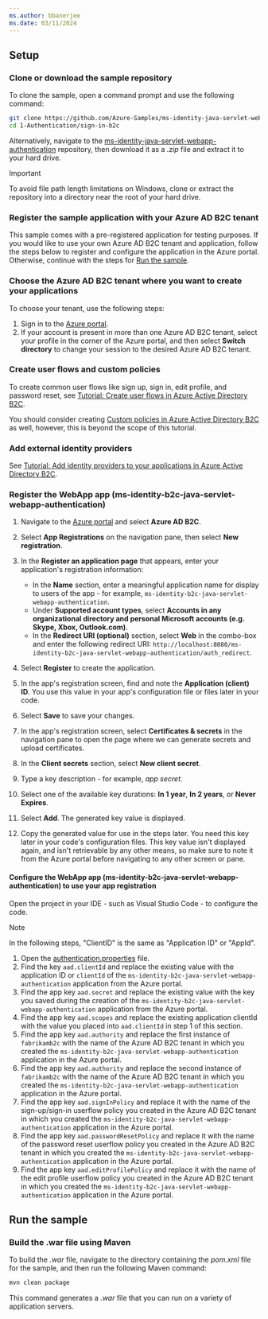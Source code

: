 ```yaml
---
ms.author: bbanerjee
ms.date: 03/11/2024
---
```


## Setup

### Clone or download the sample repository

To clone the sample, open a command prompt and use the following command:

```bash
git clone https://github.com/Azure-Samples/ms-identity-java-servlet-webapp-authentication.git
cd 1-Authentication/sign-in-b2c
```

Alternatively, navigate to the [ms-identity-java-servlet-webapp-authentication](https://github.com/Azure-Samples/ms-identity-java-servlet-webapp-authentication) repository, then download it as a *.zip* file and extract it to your hard drive.

> [!IMPORTANT]
> To avoid file path length limitations on Windows, clone or extract the repository into a directory near the root of your hard drive.

### Register the sample application with your Azure AD B2C tenant

This sample comes with a pre-registered application for testing purposes. If you would like to use your own Azure AD B2C tenant and application, follow the steps below to register and configure the application in the Azure portal. Otherwise, continue with the steps for [Run the sample](#run-the-sample).

### Choose the Azure AD B2C tenant where you want to create your applications

To choose your tenant, use the following steps:

1. Sign in to the [Azure portal](https://portal.azure.com).
1. If your account is present in more than one Azure AD B2C tenant, select your profile in the corner of the Azure portal, and then select **Switch directory** to change your session to the desired Azure AD B2C tenant.

### Create user flows and custom policies

To create common user flows like sign up, sign in, edit profile, and password reset, see [Tutorial: Create user flows in Azure Active Directory B2C](/azure/active-directory-b2c/tutorial-create-user-flows).

You should consider creating [Custom policies in Azure Active Directory B2C](/azure/active-directory-b2c/custom-policy-overview) as well, however, this is beyond the scope of this tutorial.

### Add external identity providers

See [Tutorial: Add identity providers to your applications in Azure Active Directory B2C](/azure/active-directory-b2c/tutorial-add-identity-providers).

### Register the WebApp app (ms-identity-b2c-java-servlet-webapp-authentication)

1. Navigate to the [Azure portal](https://portal.azure.com) and select **Azure AD B2C**.
1. Select **App Registrations** on the navigation pane, then select **New registration**.
1. In the **Register an application page** that appears, enter your application's registration information:

   - In the **Name** section, enter a meaningful application name for display to users of the app - for example, `ms-identity-b2c-java-servlet-webapp-authentication`.
   - Under **Supported account types**, select **Accounts in any organizational directory and personal Microsoft accounts (e.g. Skype, Xbox, Outlook.com)**.
   - In the **Redirect URI (optional)** section, select **Web** in the combo-box and enter the following redirect URI: `http://localhost:8080/ms-identity-b2c-java-servlet-webapp-authentication/auth_redirect`.

1. Select **Register** to create the application.
1. In the app's registration screen, find and note the **Application (client) ID**. You use this value in your app's configuration file or files later in your code.
1. Select **Save** to save your changes.
1. In the app's registration screen, select **Certificates & secrets** in the navigation pane to open the page where we can generate secrets and upload certificates.
1. In the **Client secrets** section, select **New client secret**.
1. Type a key description - for example, *app secret*.
1. Select one of the available key durations: **In 1 year**, **In 2 years**, or **Never Expires**.
1. Select **Add**. The generated key value is displayed.
1. Copy the generated value for use in the steps later. You need this key later in your code's configuration files. This key value isn't displayed again, and isn't retrievable by any other means, so make sure to note it from the Azure portal before navigating to any other screen or pane.

#### Configure the WebApp app (ms-identity-b2c-java-servlet-webapp-authentication) to use your app registration

Open the project in your IDE - such as Visual Studio Code - to configure the code.

> [!NOTE]
> In the following steps, "ClientID" is the same as "Application ID" or "AppId".

1. Open the [authentication.properties](https://github.com/Azure-Samples/ms-identity-java-servlet-webapp-authentication/blob/main/1-Authentication/sign-in-b2c/src/main/resources/authentication.properties) file.
1. Find the key `aad.clientId` and replace the existing value with the application ID or `clientId` of the `ms-identity-b2c-java-servlet-webapp-authentication` application from the Azure portal.
1. Find the app key `aad.secret` and replace the existing value with the key you saved during the creation of the `ms-identity-b2c-java-servlet-webapp-authentication` application from the Azure portal.
1. Find the app key `aad.scopes` and replace the existing application clientId with the value you placed into `aad.clientId` in step 1 of this section.
1. Find the app key `aad.authority` and replace the first instance of `fabrikamb2c` with the name of the Azure AD B2C tenant in which you created the `ms-identity-b2c-java-servlet-webapp-authentication` application in the Azure portal.
1. Find the app key `aad.authority` and replace the second instance of `fabrikamb2c` with the name of the Azure AD B2C tenant in which you created the `ms-identity-b2c-java-servlet-webapp-authentication` application in the Azure portal.
1. Find the app key `aad.signInPolicy` and replace it with the name of the sign-up/sign-in userflow policy you created in the Azure AD B2C tenant in which you created the `ms-identity-b2c-java-servlet-webapp-authentication` application in the Azure portal.
1. Find the app key `aad.passwordResetPolicy` and replace it with the name of the password reset userflow policy you created in the Azure AD B2C tenant in which you created the `ms-identity-b2c-java-servlet-webapp-authentication` application in the Azure portal.
1. Find the app key `aad.editProfilePolicy` and replace it with the name of the edit profile userflow policy you created in the Azure AD B2C tenant in which you created the `ms-identity-b2c-java-servlet-webapp-authentication` application in the Azure portal.

## Run the sample

### Build the .war file using Maven

To build the *.war* file, navigate to the directory containing the *pom.xml* file for the sample, and then run the following Maven command:

```bash
mvn clean package
```

This command generates a *.war* file that you can run on a variety of application servers.
